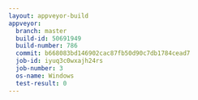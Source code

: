 ```yaml
---
layout: appveyor-build
appveyor:
  branch: master
  build-id: 50691949
  build-number: 786
  commit: b668083bd146902cac87fb50d90c7db1784cead7
  job-id: iyuq3c0wxajh24rs
  job-number: 3
  os-name: Windows
  test-result: 0
---
```


